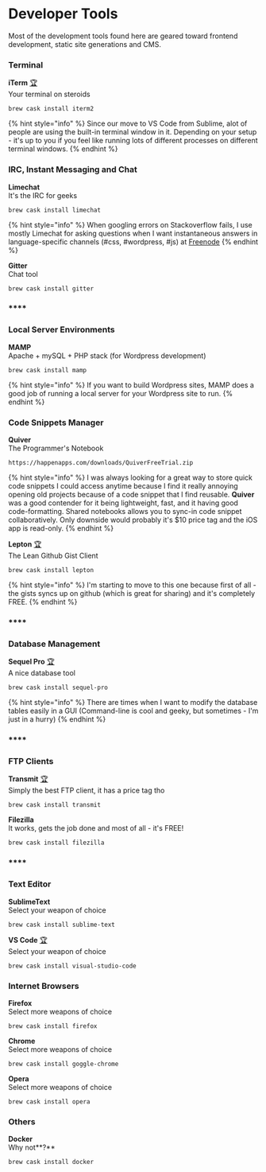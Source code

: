 # Developer Tools

Most of the development tools found here are geared toward frontend development, static site generations and CMS.

### **Terminal**

**iTerm** [🏆](https://emojipedia.org/trophy/)  
Your terminal on steroids

```text
brew cask install iterm2
```

{% hint style="info" %}
Since our move to VS Code from Sublime, alot of people are using the built-in terminal window in it. Depending on your setup - it's up to you if you feel like running lots of different processes on different terminal windows.
{% endhint %}

### **IRC,** Instant Messaging and Chat

**Limechat**  
It's the IRC for geeks

```text
brew cask install limechat
```

{% hint style="info" %}
When googling errors on Stackoverflow fails,  I use mostly Limechat for asking  questions when I want instantaneous answers in language-specific channels \(\#css, \#wordpress, \#js\) at [Freenode](https://freenode.net/)
{% endhint %}

**Gitter**  
Chat tool

```text
brew cask install gitter
```

### \*\*\*\*

### **Local Server Environments**

**MAMP**  
Apache + mySQL + PHP stack \(for Wordpress development\)

```text
brew cask install mamp
```

{% hint style="info" %}
If you want to build Wordpress sites, MAMP does a good job of running a local server for your Wordpress site to run.
{% endhint %}

### 

### Code Snippets Manager

**Quiver**  
The Programmer's Notebook

```text
https://happenapps.com/downloads/QuiverFreeTrial.zip
```

{% hint style="info" %}
I was always looking for a great way to store quick code snippets I could access anytime because I find it really annoying opening old projects because of a code snippet that I find reusable. **Quiver** was a good contender for it being lightweight, fast, and it having good code-formatting. Shared notebooks allows you to sync-in code snippet collaboratively. Only downside would probably it's $10 price tag and the iOS app is read-only.
{% endhint %}

**Lepton** [🏆](https://emojipedia.org/trophy/)  
The Lean Github Gist Client

```text
brew cask install lepton
```

{% hint style="info" %}
I'm starting to move to this one because first of all - the gists syncs up on github \(which is great for sharing\) and it's completely FREE.
{% endhint %}

### \*\*\*\*

### **Database Management**

**Sequel Pro** [🏆](https://emojipedia.org/trophy/)  
A nice database tool

```text
brew cask install sequel-pro
```

{% hint style="info" %}
There are times when I want to modify the database tables easily in a GUI \(Command-line is cool and geeky, but sometimes - I'm just in a hurry\)
{% endhint %}

### \*\*\*\*

### **FTP Clients**

**Transmit** [🏆](https://emojipedia.org/trophy/)  
Simply the best FTP client, it has a price tag tho

```text
brew cask install transmit
```

**Filezilla**   
It works, gets the job done and most of all - it's FREE!

```text
brew cask install filezilla
```

### \*\*\*\*

### Text Editor

**SublimeText**  
Select your weapon of choice

```text
brew cask install sublime-text
```

**VS Code** [🏆](https://emojipedia.org/trophy/)  
Select your weapon of choice

```text
brew cask install visual-studio-code
```

### 

### Internet Browsers

**Firefox**  
Select more weapons of choice

```text
brew cask install firefox
```

**Chrome**  
Select more weapons of choice

```text
brew cask install goggle-chrome
```

**Opera**  
Select more weapons of choice

```text
brew cask install opera
```



### **Others**

**Docker**  
Why not**?**

```text
brew cask install docker
```

